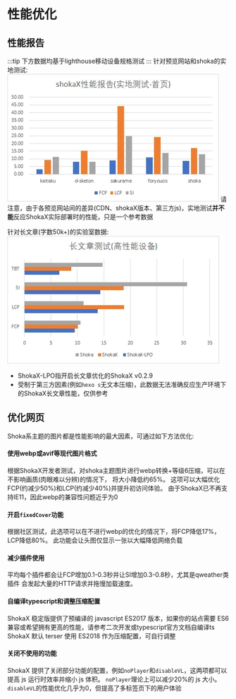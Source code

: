 # 性能优化
## 性能报告
:::tip
下方数据均基于lighthouse移动设备规格测试
:::
针对预览网站和shoka的实地测试:
![性能报告](perf-1.webp)
请注意，由于各预览网站间的差异(CDN、shokaX版本、第三方js)，实地测试**并不能**反应ShokaX实际部署时的性能，只是一个参考数据

针对长文章(字数50k+)的实验室数据:
![性能报告](perf-2.webp)
- ShokaX-LPO指开启长文章优化的ShokaX v0.2.9
- 受制于第三方因素(例如`hexo s`无文本压缩)，此数据无法准确反应生产环境下的ShokaX长文章性能，仅供参考

## 优化网页

Shoka系主题的图片都是性能影响的最大因素，可通过如下方法优化:
#### 使用webp或avif等现代图片格式
根据ShokaX开发者测试，对shoka主题图片进行webp转换+等级6压缩，可以在不影响画质(肉眼难以分辨)的情况下，
将大小降低约65%。
这项可以大幅优化FCP(约减少50%)和LCP(约减少40%)并提升初访问体验。
由于ShokaX已不再支持IE11，因此webp的兼容性问题近乎为0

#### 开启`fixedCover`功能
根据社区测试，此选项可以在不进行webp的优化的情况下，将FCP降低17%，LCP降低80%。
此功能会让头图仅显示一张以大幅降低网络负载

#### 减少插件使用
平均每个插件都会让FCP增加0.1-0.3秒并让SI增加0.3-0.8秒，尤其是qweather类插件
会发起大量的HTTP请求并拖慢加载速度。

#### 自编译typescript和调整压缩配置
ShokaX 稳定版提供了预编译的 javascript ES2017 版本，如果你的站点需要 ES6 兼容或希望拥有更高的性能，请参考二次开发或typescript官方文档自编译ts \
ShokaX 默认 terser 使用 ES2018 作为压缩配置，可自行调整

#### 关闭不使用的功能
ShokaX 提供了关闭部分功能的配置，例如`noPlayer`和`disableVL`，这两项都可以提高 js 运行时效率并缩小 js 体积。
`noPlayer`理论上可以减少20%的 js 大小。`disableVL`的性能优化几乎为0，但提高了多标签页下的用户体验
